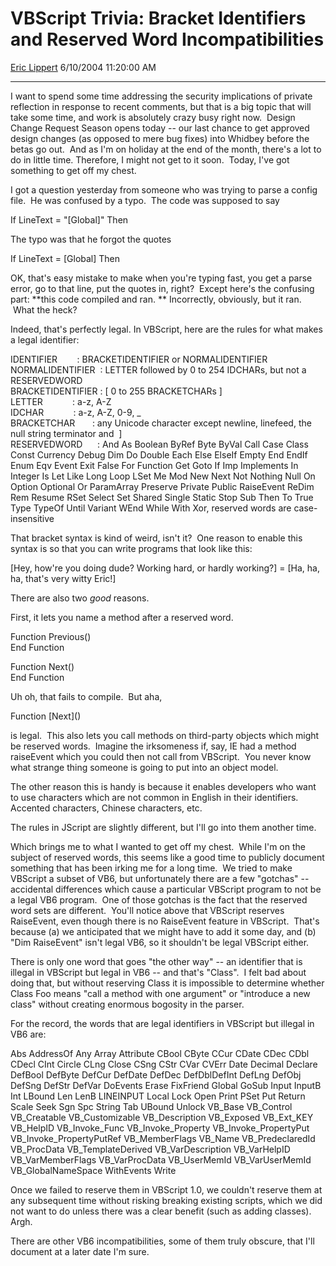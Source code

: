 # VBScript Trivia: Bracket Identifiers and Reserved Word Incompatibilities

[Eric Lippert](https://social.msdn.microsoft.com/profile/Eric%20Lippert) 6/10/2004 11:20:00 AM

-----

I want to spend some time addressing the security implications of private reflection in response to recent comments, but that is a big topic that will take some time, and work is absolutely crazy busy right now.  Design Change Request Season opens today -- our last chance to get approved design changes (as opposed to mere bug fixes) into Whidbey before the betas go out.  And as I'm on holiday at the end of the month, there's a lot to do in little time.   Therefore, I might not get to it soon.  Today, I've got something to get off my chest. 

 I got a question yesterday from someone who was trying to parse a config file.  He was confused by a typo.  The code was supposed to say 

 If LineText = "\[Global\]" Then 

 The typo was that he forgot the quotes 

 If LineText = \[Global\] Then 

 OK, that's easy mistake to make when you're typing fast, you get a parse error, go to that line, put the quotes in, right?  Except here's the confusing part: **this code compiled and ran. ** Incorrectly, obviously, but it ran.  What the heck? 

 Indeed, that's perfectly legal. In VBScript, here are the rules for what makes a legal identifier: 

 IDENTIFIER        : BRACKETIDENTIFIER or NORMALIDENTIFIER  
NORMALIDENTIFIER  : LETTER followed by 0 to 254 IDCHARs, but not a RESERVEDWORD  
BRACKETIDENTIFIER : \[ 0 to 255 BRACKETCHARs \]  
LETTER            : a-z, A-Z  
IDCHAR            : a-z, A-Z, 0-9, \_  
BRACKETCHAR       : any Unicode character except newline, linefeed, the null string terminator and  \]  
RESERVEDWORD      : And As Boolean ByRef Byte ByVal Call Case Class Const Currency Debug Dim Do Double Each Else ElseIf Empty End EndIf Enum Eqv Event Exit False For Function Get Goto If Imp Implements In Integer Is Let Like Long Loop LSet Me Mod New Next Not Nothing Null On Option Optional Or ParamArray Preserve Private Public RaiseEvent ReDim Rem Resume RSet Select Set Shared Single Static Stop Sub Then To True Type TypeOf Until Variant WEnd While With Xor, reserved words are case-insensitive 

 That bracket syntax is kind of weird, isn't it?  One reason to enable this syntax is so that you can write programs that look like this: 

 \[Hey, how're you doing dude? Working hard, or hardly working?\] = \[Ha, ha, ha, that's very witty Eric\!\] 

 There are also two *good* reasons.  

 First, it lets you name a method after a reserved word. 

 Function Previous()  
End Function 

 Function Next()  
End Function 

 Uh oh, that fails to compile.  But aha, 

 Function \[Next\]() 

 is legal.  This also lets you call methods on third-party objects which might be reserved words.  Imagine the irksomeness if, say, IE had a method raiseEvent which you could then not call from VBScript.  You never know what strange thing someone is going to put into an object model. 

 The other reason this is handy is because it enables developers who want to use characters which are not common in English in their identifiers.  Accented characters, Chinese characters, etc. 

 The rules in JScript are slightly different, but I'll go into them another time. 

 Which brings me to what I wanted to get off my chest.  While I'm on the subject of reserved words, this seems like a good time to publicly document something that has been irking me for a long time.  We tried to make VBScript a subset of VB6, but unfortunately there are a few "gotchas" -- accidental differences which cause a particular VBScript program to not be a legal VB6 program.  One of those gotchas is the fact that the reserved word sets are different.  You'll notice above that VBScript reserves RaiseEvent, even though there is no RaiseEvent feature in VBScript.  That's because (a) we anticipated that we might have to add it some day, and (b) "Dim RaiseEvent" isn't legal VB6, so it shouldn't be legal VBScript either. 

 There is only one word that goes "the other way" -- an identifier that is illegal in VBScript but legal in VB6 -- and that's "Class".  I felt bad about doing that, but without reserving Class it is impossible to determine whether Class Foo means "call a method with one argument" or "introduce a new class" without creating enormous bogosity in the parser. 

 For the record, the words that are legal identifiers in VBScript but illegal in VB6 are: 

 Abs AddressOf Any Array Attribute CBool CByte CCur CDate CDec CDbl CDecl CInt Circle CLng Close CSng CStr CVar CVErr Date Decimal Declare DefBool DefByte DefCur DefDate DefDec DefDblDefInt DefLng DefObj DefSng DefStr DefVar DoEvents Erase FixFriend Global GoSub Input InputB Int LBound Len LenB LINEINPUT Local Lock Open Print PSet Put Return Scale Seek Sgn Spc String Tab UBound Unlock VB\_Base VB\_Control VB\_Creatable VB\_Customizable VB\_Description VB\_Exposed VB\_Ext\_KEY VB\_HelpID VB\_Invoke\_Func VB\_Invoke\_Property VB\_Invoke\_PropertyPut VB\_Invoke\_PropertyPutRef VB\_MemberFlags VB\_Name VB\_PredeclaredId VB\_ProcData VB\_TemplateDerived VB\_VarDescription VB\_VarHelpID VB\_VarMemberFlags VB\_VarProcData VB\_UserMemId VB\_VarUserMemId VB\_GlobalNameSpace WithEvents Write 

 Once we failed to reserve them in VBScript 1.0, we couldn't reserve them at any subsequent time without risking breaking existing scripts, which we did not want to do unless there was a clear benefit (such as adding classes).  Argh. 

There are other VB6 incompatibilities, some of them truly obscure, that I'll document at a later date I'm sure.

